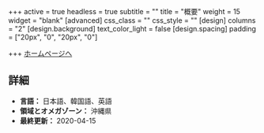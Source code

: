 +++
active = true
headless = true
subtitle = ""
title = "概要"
weight = 15
widget = "blank"
[advanced]
css_class = ""
css_style = ""
[design]
columns = "2"
[design.background]
text_color_light = false
[design.spacing]
padding = ["20px", "0", "20px", "0"]

+++
[ホームページへ](https://www.ywamokinawa.org/)

## 詳細

* **言語：** 日本語、韓国語、英語
* **領域とオメガゾーン：** 沖縄県
* **最終更新：** 2020-04-15